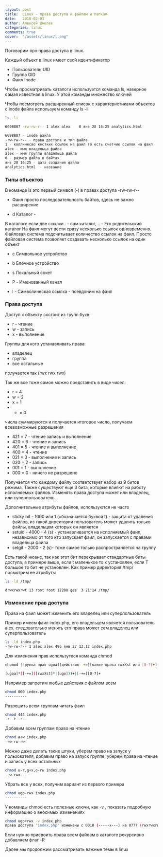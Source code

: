 ```yaml
---
layout: post
title:  Linux - права доступа к файлам и папкам
date:   2018-02-03
author: Алексей Шмелев
categories: linux
comments: true
cover:  "/assets/linux/l.png"
---
```


Поговорим про права доступа в linux.

Каждый объект в linux имеет свой идентификатор

- Пользователь UID
- Группа GID
- Фаил Inode

Чтобы просматривать каталоги используется команда ls, наверное самая известная в linux. У этой команды множество ключей

Чтобы посмотреть расширенный список с характеристиками объектов c inode файла используем команду ls -li

~~~bash
ls -li

6698807 -rw-rw-r-- 1 alex alex    0 янв 28 16:25 analytics.html

6698807 - inode файла
-rw-rw-r-- - права доступа и тип файла
1 - колличесво жестких ссылок на фаил то есть счетчик ссылок на фаил
alex - имя владельца файла
alex - имя группы владельца файла
0 - размер файла в байтах
янв 28 16:25 - дата создания файла
analytics.html  - название

~~~


### Типы объектов 

В команде ls это первый символ (-) в правах доступа -rw-rw-r--

- Фаил просто последовательность байтов, здесь не важно расширение

- d Каталог - 

В каталоге если две ссылки . - сам каталог, .. - Его родительский каталог
На фаил могут вести сразу несколько ссылок одновременно.
Файловая система подсчитывает количество ссылок на фаил. 
Просто файловая система позволяет создавать несколько ссылок на один объект

- с Символьное устройство

- b Блочное устройство

- s Локальный сокет

- P - Именованный канал

- l - Символическая ссылка - псевдоним на фаил

### Права доступа

Доступ к объекту состоит из групп букв:

- r - чтение
- w - запись
- x - выполнение

Группы для кого устанавливать права:

- владелец
- группа
- все остальные

получается так (rwx rwx rwx)

Так же все тоже самое можно представить в виде чисел:

- r = 4
- w = 2
- x = 1
- - = 0

числа суммируются и получается итоговое число, получаем всевозможные разрешения

- 421 = 7 - чтение запись и выполнение
- 420 = 6 - чтение и запись
- 401 = 5 - чтение и выполнение
- 400 = 4 - чтение
- 021 = 3 - выполнение и запись
- 020 = 2 - запись
- 001 = 1 - выполнение
- 000 = 0 - ничего не разрешено

Получается что каждому файлу соответствует набор из 9 битов режима.
Также существуют еще 3 бита, которые влияют на работу исполняемых файлов.
Изменять права доступа может или владелец, или суперпользователь.

Дополнительные атрибуты файлов, используются не часто
- sticky bit - 1000 или 1 (обозначается буквой t) - защита от удаления файлов, из такой директории пользователь может удалить только файлы, владельцем которых он является 
- setuid - 4000 - 4 (s) - устанавливается на исполняемый фаил, независимо от того кто запускает фаил, он запускается с правами владельца файла
- setgit - 2000 - 2 (s)- тоже самое только распространяется на группу

Есть такой нюанс, так как этот бит перекрывает стандартные биты доступа, в примере выше, если t маленькое то x установлен, если T большое то бит не установлен.
Как пример директория /tmp/ посмотрим ее атрибуты

~~~bash
ls -ld /tmp/

drwxrwxrwt 13 root root 12288 фев  3 21:14 /tmp/
~~~
### Изменение прав доступа

Права на фаил может изменить его владелец или суперпользователь

Пример имеем фаил index.php, его владельцем является пользователь alex, следовательно менять его права может сам владелец или суперпользователь

~~~bash
ls -ld index.php 
-rw-rw-r-- 1 alex alex 496 янв 27 13:12 index.php

~~~

Для изменения прав использутеся команда chmod

~~~bash
chomod [группа прав ugoa][действия -+=][какие права rwxXst или [0-7]+][объект для которого нужно изменить права]

[ugoa]*([-+=]([rwxXst]*|[ugo]))+|[-+=][0-7]+

~~~

Например запретим любые действия с файлом всем

~~~bash
chmod 000 index.php
----------
~~~

Разрешить всем группам читать фаил

~~~bash
chmod 444 index.php
-r--r--r--
~~~

Добавим всем группам право на чтение

~~~bash
chmod a+w index.php
-rw-rw-rw-
~~~

Можно даже делать такие штуки, уберем право на запуск у пользователя, добавим право на запуск группе, уберем права на чтение и запись у всех остальных
~~~bash
chmod u-r,g+x,o-rw index.php
--w-rwx---
~~~

Убрать все у всех, получим вариант из первого примера


````bash
chmod ugo-rwx index.php
----------
````

У команды chmod есть полезные ключи, как -v , показать подробную информацию о вносимых изменениях

~~~bash
chmod ugo+rwx -v index.php
права доступа 'index.php' изменены с 0010 (-----x---) на 0777 (rwxrwxrwx)
~~~

Если нужно присвоить права всем файлам в каталоге рекурсивно добавляем флаг -R

Далее мы продолжим рассматривать важные темы в linux